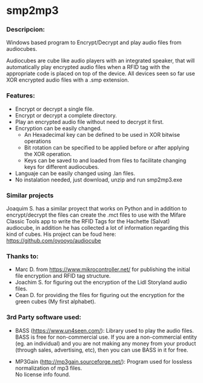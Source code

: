 # smp2mp3
### Descripcion:
Windows based program to Encrypt/Decrypt and play audio files from audiocubes.

Audiocubes are cube like audio players with an integrated speaker, that will automatically play encrypted audio files when a RFID tag with the appropriate code is placed on top of the device. All devices seen so far use XOR encrypted audio files with a .smp extension.

### Features:
- Encrypt or decrypt a single file.
- Encrypt or decrypt a complete directory.
- Play an encrypted audio file without need to decrypt it first.
- Encryption can be easily changed.
  - An Hexadecimal key can be defined to be used in XOR bitwise operations
  - Bit rotation can be specified to be applied before or after applying the XOR operation.
  - Keys can be saved to and loaded from files to facilitate changing keys for different audiocubes.
- Languaje can be easily changed using .lan files.
- No instalation needed, just download, unzip and run smp2mp3.exe

### Similar projects
Joaquim S. has a similar proyect that works on Python and in addition to encrypt/decrypt the files can create the .mct files to use with the Mifare Classic Tools app to write the RFID Tags for the Hachette (Salvat) audiocube, in addition he has collected a lot of information regarding this kind of cubes.
His project can be foud here: https://github.com/oyooyo/audiocube

### Thanks to:  
- Marc D. from https://www.mikrocontroller.net/ for publishing the initial file encryption and RFID tag structure.  
- Joachim S. for figuring out the encryption of the Lidl Storyland audio files.  
- Cean D. for providing the files for figuring out the encryption for the green cubes (My first alphabet).

### 3rd Party software used:  
- BASS (https://www.un4seen.com/): Library used to play the audio files.  
BASS is free for non-commercial use. If you are a non-commercial entity (eg. an individual) and you are not making any money from your product (through sales, advertising, etc), then you can use BASS in it for free.  

- MP3Gain (http://mp3gain.sourceforge.net/): Program used for lossless normalization of mp3 files.  
No license info found.


